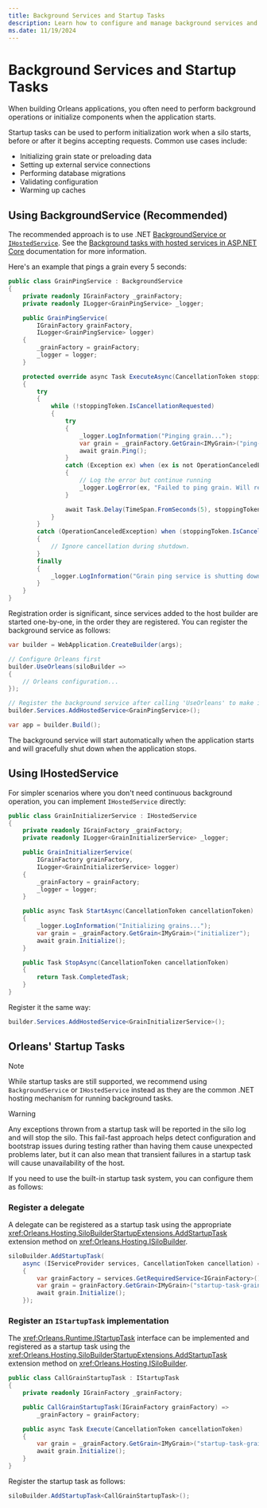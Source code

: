 ```yaml
---
title: Background Services and Startup Tasks
description: Learn how to configure and manage background services and startup tasks in .NET Orleans.
ms.date: 11/19/2024
---
```


# Background Services and Startup Tasks

When building Orleans applications, you often need to perform background operations or initialize components when the application starts.

Startup tasks can be used to perform initialization work when a silo starts, before or after it begins accepting requests. Common use cases include:

* Initializing grain state or preloading data
* Setting up external service connections
* Performing database migrations
* Validating configuration
* Warming up caches

## Using BackgroundService (Recommended)

The recommended approach is to use .NET [BackgroundService or `IHostedService`](/aspnet/core/fundamentals/host/hosted-services). See the [Background tasks with hosted services in ASP.NET Core](/aspnet/core/fundamentals/host/hosted-services) documentation for more information.

Here's an example that pings a grain every 5 seconds:

```csharp
public class GrainPingService : BackgroundService
{
    private readonly IGrainFactory _grainFactory;
    private readonly ILogger<GrainPingService> _logger;

    public GrainPingService(
        IGrainFactory grainFactory,
        ILogger<GrainPingService> logger)
    {
        _grainFactory = grainFactory;
        _logger = logger;
    }

    protected override async Task ExecuteAsync(CancellationToken stoppingToken)
    {
        try
        {
            while (!stoppingToken.IsCancellationRequested)
            {
                try
                {
                    _logger.LogInformation("Pinging grain...");
                    var grain = _grainFactory.GetGrain<IMyGrain>("ping-target");
                    await grain.Ping();
                }
                catch (Exception ex) when (ex is not OperationCanceledException)
                {
                    // Log the error but continue running
                    _logger.LogError(ex, "Failed to ping grain. Will retry in 5 seconds.");
                }

                await Task.Delay(TimeSpan.FromSeconds(5), stoppingToken);
            }
        }
        catch (OperationCanceledException) when (stoppingToken.IsCancellationRequested)
        {
            // Ignore cancellation during shutdown.
        }
        finally
        {
            _logger.LogInformation("Grain ping service is shutting down.");
        }
    }
}
```

Registration order is significant, since services added to the host builder are started one-by-one, in the order they are registered. You can register the background service as follows:

```csharp
var builder = WebApplication.CreateBuilder(args);

// Configure Orleans first
builder.UseOrleans(siloBuilder => 
{
    // Orleans configuration...
});

// Register the background service after calling 'UseOrleans' to make it start once Orleans has started.
builder.Services.AddHostedService<GrainPingService>();

var app = builder.Build();
```

The background service will start automatically when the application starts and will gracefully shut down when the application stops.

## Using IHostedService

For simpler scenarios where you don't need continuous background operation, you can implement `IHostedService` directly:

```csharp
public class GrainInitializerService : IHostedService
{
    private readonly IGrainFactory _grainFactory;
    private readonly ILogger<GrainInitializerService> _logger;

    public GrainInitializerService(
        IGrainFactory grainFactory,
        ILogger<GrainInitializerService> logger)
    {
        _grainFactory = grainFactory;
        _logger = logger;
    }

    public async Task StartAsync(CancellationToken cancellationToken)
    {
        _logger.LogInformation("Initializing grains...");
        var grain = _grainFactory.GetGrain<IMyGrain>("initializer");
        await grain.Initialize();
    }

    public Task StopAsync(CancellationToken cancellationToken)
    {
        return Task.CompletedTask;
    }
}
```

Register it the same way:

```csharp
builder.Services.AddHostedService<GrainInitializerService>();
```

## Orleans' Startup Tasks

> [!NOTE]
> While startup tasks are still supported, we recommend using `BackgroundService` or `IHostedService` instead as they are the common .NET hosting mechanism for running background tasks.

> [!WARNING]
> Any exceptions thrown from a startup task will be reported in the silo log and will stop the silo. This fail-fast approach helps detect configuration and bootstrap issues during testing rather than having them cause unexpected problems later, but it can also mean that transient failures in a startup task will cause unavailability of the host.

If you need to use the built-in startup task system, you can configure them as follows:

### Register a delegate

A delegate can be registered as a startup task using the appropriate <xref:Orleans.Hosting.SiloBuilderStartupExtensions.AddStartupTask> extension method on <xref:Orleans.Hosting.ISiloBuilder>.

```csharp
siloBuilder.AddStartupTask(
    async (IServiceProvider services, CancellationToken cancellation) =>
    {
        var grainFactory = services.GetRequiredService<IGrainFactory>();
        var grain = grainFactory.GetGrain<IMyGrain>("startup-task-grain");
        await grain.Initialize();
    });
```

### Register an `IStartupTask` implementation

The <xref:Orleans.Runtime.IStartupTask> interface can be implemented and registered as a startup task using the <xref:Orleans.Hosting.SiloBuilderStartupExtensions.AddStartupTask> extension method on <xref:Orleans.Hosting.ISiloBuilder>.

```csharp
public class CallGrainStartupTask : IStartupTask
{
    private readonly IGrainFactory _grainFactory;

    public CallGrainStartupTask(IGrainFactory grainFactory) =>
        _grainFactory = grainFactory;

    public async Task Execute(CancellationToken cancellationToken)
    {
        var grain = _grainFactory.GetGrain<IMyGrain>("startup-task-grain");
        await grain.Initialize();
    }
}
```

Register the startup task as follows:

```csharp
siloBuilder.AddStartupTask<CallGrainStartupTask>();
```
